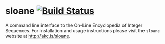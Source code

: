 # sloane [![Build Status](https://travis-ci.org/akc/sloane.svg)](https://travis-ci.org/akc/sloane)

A command line interface to the On-Line Encyclopedia of Integer Sequences.
For installation and usage instructions please visit the `sloane` website at
<http://akc.is/sloane>.
